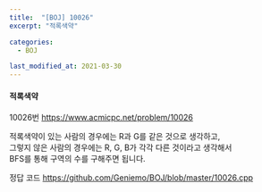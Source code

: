 ```yaml
---
title:  "[BOJ] 10026"
excerpt: "적록색약"

categories:
  - BOJ

last_modified_at: 2021-03-30
---
```


#### 적록색약

10026번 <https://www.acmicpc.net/problem/10026>

적록색약이 있는 사람의 경우에는 R과 G를 같은 것으로 생각하고,<br>
그렇지 않은 사람의 경우에는 R, G, B가 각각 다른 것이라고 생각해서<br>
BFS를 통해 구역의 수를 구해주면 됩니다.

정답 코드 <https://github.com/Geniemo/BOJ/blob/master/10026.cpp>